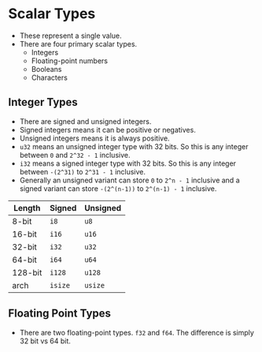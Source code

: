 # Scalar Types
- These represent a single value.
- There are four primary scalar types.
	- Integers
	- Floating-point numbers
	- Booleans
	- Characters
## Integer Types
- There are signed and unsigned integers.
- Signed integers means it can be positive or negatives.
- Unsigned integers means it is always positive.
- `u32` means an unsigned integer type with 32 bits. So this is any integer between `0` and `2^32 - 1` inclusive.
- `i32` means a signed integer type with 32 bits. So this is any integer between `-(2^31)` to `2^31 - 1` inclusive.
- Generally an unsigned variant can store `0` to `2^n - 1` inclusive and a signed variant can store `-(2^(n-1))` to `2^(n-1) - 1` inclusive.

| Length  | Signed  | Unsigned |
| ------- | ------- | -------- |
| 8-bit   | `i8`    | `u8`     |
| 16-bit  | `i16`   | `u16`    |
| 32-bit  | `i32`   | `u32`    |
| 64-bit  | `i64`   | `u64`    |
| 128-bit | `i128`  | `u128`   |
| arch    | `isize` | `usize`  |
## Floating Point Types
- There are two floating-point types. `f32` and `f64`. The difference is simply 32 bit vs 64 bit. 